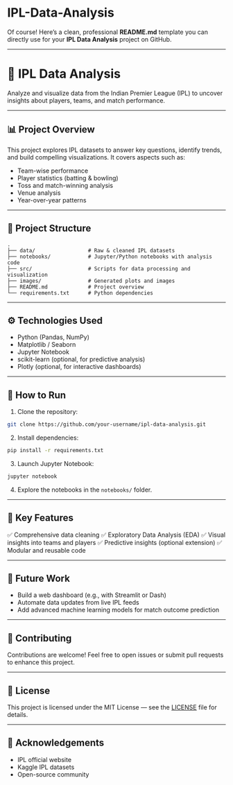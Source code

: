 # IPL-Data-Analysis
Of course! Here’s a clean, professional **README.md** template you can directly use for your **IPL Data Analysis** project on GitHub.

---

# 🏏 IPL Data Analysis

Analyze and visualize data from the Indian Premier League (IPL) to uncover insights about players, teams, and match performance.

---

## 📊 Project Overview

This project explores IPL datasets to answer key questions, identify trends, and build compelling visualizations. It covers aspects such as:

* Team-wise performance
* Player statistics (batting & bowling)
* Toss and match-winning analysis
* Venue analysis
* Year-over-year patterns

---

## 📁 Project Structure

```
.
├── data/                 # Raw & cleaned IPL datasets
├── notebooks/            # Jupyter/Python notebooks with analysis code
├── src/                  # Scripts for data processing and visualization
├── images/               # Generated plots and images
├── README.md             # Project overview
└── requirements.txt      # Python dependencies
```

---

## ⚙️ Technologies Used

* Python (Pandas, NumPy)
* Matplotlib / Seaborn
* Jupyter Notebook
* scikit-learn (optional, for predictive analysis)
* Plotly (optional, for interactive dashboards)

---

## 🚀 How to Run

1. Clone the repository:

```bash
git clone https://github.com/your-username/ipl-data-analysis.git
```

2. Install dependencies:

```bash
pip install -r requirements.txt
```

3. Launch Jupyter Notebook:

```bash
jupyter notebook
```

4. Explore the notebooks in the `notebooks/` folder.

---

## 📌 Key Features

✅ Comprehensive data cleaning
✅ Exploratory Data Analysis (EDA)
✅ Visual insights into teams and players
✅ Predictive insights (optional extension)
✅ Modular and reusable code

---

## 📝 Future Work

* Build a web dashboard (e.g., with Streamlit or Dash)
* Automate data updates from live IPL feeds
* Add advanced machine learning models for match outcome prediction

---

## 🤝 Contributing

Contributions are welcome! Feel free to open issues or submit pull requests to enhance this project.

---

## 📄 License

This project is licensed under the MIT License — see the [LICENSE](LICENSE) file for details.

---

## 🙌 Acknowledgements

* IPL official website
* Kaggle IPL datasets
* Open-source community


